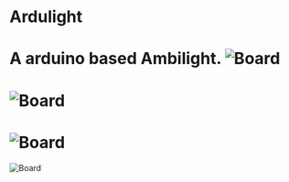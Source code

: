 Ardulight
===========

A arduino based Ambilight.
![Board](https://raw.github.com/diy-electronics/Ardulight-HW/master/board.png)
===========
![Board](https://raw.github.com/diy-electronics/Ardulight-HW/master/top.png)
===========
![Board](https://raw.github.com/diy-electronics/Ardulight-HW/master/bottom.png)
===========
![Board](https://raw.github.com/diy-electronics/Ardulight-HW/master/schematic.png)
